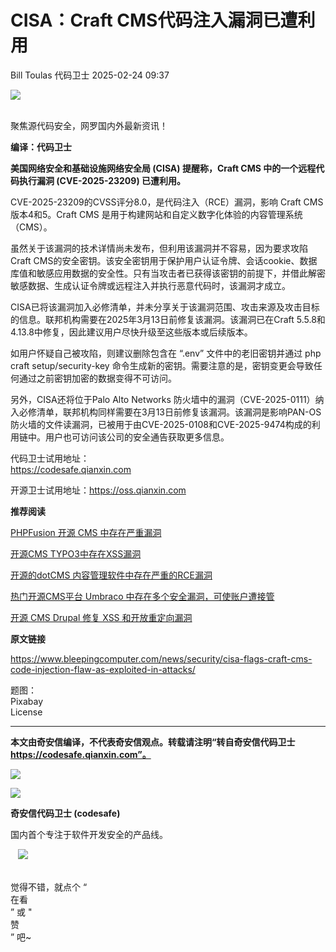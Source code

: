 #  CISA：Craft CMS代码注入漏洞已遭利用   
Bill Toulas  代码卫士   2025-02-24 09:37  
  
![](https://mmbiz.qpic.cn/mmbiz_gif/Az5ZsrEic9ot90z9etZLlU7OTaPOdibteeibJMMmbwc29aJlDOmUicibIRoLdcuEQjtHQ2qjVtZBt0M5eVbYoQzlHiaw/640?wx_fmt=gif "")  
  
   
聚焦源代码安全，网罗国内外最新资讯！  
  
**编译：代码卫士**  
  
**美国网络安全和基础设施网络安全局 (CISA) 提醒称，Craft CMS 中的一个远程代码执行漏洞 (CVE-2025-23209) 已遭利用。**  
  
  
  
CVE-2025-23209的CVSS评分8.0，是代码注入（RCE）漏洞，影响 Craft CMS 版本4和5。Craft CMS 是用于构建网站和自定义数字化体验的内容管理系统（CMS）。  
  
虽然关于该漏洞的技术详情尚未发布，但利用该漏洞并不容易，因为要求攻陷Craft CMS的安全密钥。该安全密钥用于保护用户认证令牌、会话cookie、数据库值和敏感应用数据的安全性。只有当攻击者已获得该密钥的前提下，并借此解密敏感数据、生成认证令牌或远程注入并执行恶意代码时，该漏洞才成立。  
  
CISA已将该漏洞加入必修清单，并未分享关于该漏洞范围、攻击来源及攻击目标的信息。联邦机构需要在2025年3月13日前修复该漏洞。该漏洞已在Craft 5.5.8和4.13.8中修复，因此建议用户尽快升级至这些版本或后续版本。  
  
如用户怀疑自己被攻陷，则建议删除包含在 “.env” 文件中的老旧密钥并通过 php craft setup/security-key 命令生成新的密钥。需要注意的是，密钥变更会导致任何通过之前密钥加密的数据变得不可访问。  
  
另外，CISA还将位于Palo Alto Networks 防火墙中的漏洞（CVE-2025-0111）纳入必修清单，联邦机构同样需要在3月13日前修复该漏洞。该漏洞是影响PAN-OS防火墙的文件读漏洞，已被用于由CVE-2025-0108和CVE-2025-9474构成的利用链中。用户也可访问该公司的安全通告获取更多信息。  
  
  
  
代码卫士试用地址：  
https://codesafe.qianxin.com  
  
开源卫士试用地址：https://oss.qianxin.com  
  
  
  
  
  
  
  
  
  
  
  
  
  
**推荐阅读**  
  
[PHPFusion 开源 CMS 中存在严重漏洞](https://mp.weixin.qq.com/s?__biz=MzI2NTg4OTc5Nw==&mid=2247517570&idx=2&sn=7f19eccf19674dfcdf5f6515082f6989&scene=21#wechat_redirect)  
  
  
[开源CMS TYPO3中存在XSS漏洞](https://mp.weixin.qq.com/s?__biz=MzI2NTg4OTc5Nw==&mid=2247513988&idx=2&sn=d8e2aa2199ecfa383521908c1073c29b&scene=21#wechat_redirect)  
  
  
[开源的dotCMS 内容管理软件中存在严重的RCE漏洞](https://mp.weixin.qq.com/s?__biz=MzI2NTg4OTc5Nw==&mid=2247511649&idx=2&sn=b8446991d9e5831092d721d0b28041e9&scene=21#wechat_redirect)  
  
  
[热门开源CMS平台 Umbraco 中存在多个安全漏洞，可使账户遭接管](https://mp.weixin.qq.com/s?__biz=MzI2NTg4OTc5Nw==&mid=2247510233&idx=3&sn=a3b6ac9c3a90291e1ce56a9111954282&scene=21#wechat_redirect)  
  
  
[开源 CMS Drupal 修复 XSS 和开放重定向漏洞](https://mp.weixin.qq.com/s?__biz=MzI2NTg4OTc5Nw==&mid=2247493187&idx=2&sn=8ac5c62090bbee44166832232e092223&scene=21#wechat_redirect)  
  
  
  
  
  
**原文链接**  
  
  
https://www.bleepingcomputer.com/news/security/cisa-flags-craft-cms-code-injection-flaw-as-exploited-in-attacks/  
  
  
题图：  
Pixabay   
License  
  
****  
**本文由奇安信编译，不代表奇安信观点。转载请注明“转自奇安信代码卫士 https://codesafe.qianxin.com”。**  
  
  
  
  
![](https://mmbiz.qpic.cn/mmbiz_jpg/oBANLWYScMSf7nNLWrJL6dkJp7RB8Kl4zxU9ibnQjuvo4VoZ5ic9Q91K3WshWzqEybcroVEOQpgYfx1uYgwJhlFQ/640?wx_fmt=jpeg "")  
  
![](https://mmbiz.qpic.cn/mmbiz_jpg/oBANLWYScMSN5sfviaCuvYQccJZlrr64sRlvcbdWjDic9mPQ8mBBFDCKP6VibiaNE1kDVuoIOiaIVRoTjSsSftGC8gw/640?wx_fmt=jpeg "")  
  
**奇安信代码卫士 (codesafe)**  
  
国内首个专注于软件开发安全的产品线。  
  
   ![](https://mmbiz.qpic.cn/mmbiz_gif/oBANLWYScMQ5iciaeKS21icDIWSVd0M9zEhicFK0rbCJOrgpc09iaH6nvqvsIdckDfxH2K4tu9CvPJgSf7XhGHJwVyQ/640?wx_fmt=gif "")  
  
   
觉得不错，就点个 “  
在看  
” 或 "  
赞  
” 吧~  
  
